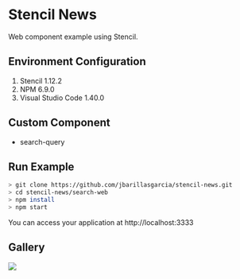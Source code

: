 # Stencil News
Web component example using Stencil.

## Environment Configuration
1. Stencil 1.12.2
2. NPM 6.9.0
3. Visual Studio Code 1.40.0

## Custom Component
* search-query

## Run Example
```sh
> git clone https://github.com/jbarillasgarcia/stencil-news.git
> cd stencil-news/search-web
> npm install
> npm start
```
You can access your application at http://localhost:3333

## Gallery
![](../images/01.png)
